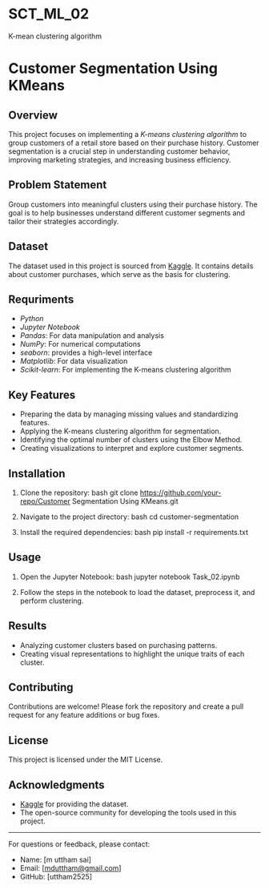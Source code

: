 # SCT_ML_02
K-mean clustering algorithm
# Customer Segmentation Using KMeans

## Overview
This project focuses on implementing a *K-means clustering algorithm* to group customers of a retail store based on their purchase history. Customer segmentation is a crucial step in understanding customer behavior, improving marketing strategies, and increasing business efficiency.

## Problem Statement
Group customers into meaningful clusters using their purchase history. The goal is to help businesses understand different customer segments and tailor their strategies accordingly.

## Dataset
The dataset used in this project is sourced from [Kaggle](https://www.kaggle.com/datasets/vjchoudhary7/customer-segmentation-tutorial-in-python). It contains details about customer purchases, which serve as the basis for clustering.

## Requriments
- *Python*
- *Jupyter Notebook*
- *Pandas*: For data manipulation and analysis
- *NumPy*: For numerical computations
- *seaborn*: provides a high-level interface 
- *Matplotlib*: For data visualization
- *Scikit-learn*: For implementing the K-means clustering algorithm

## Key Features
- Preparing the data by managing missing values and standardizing features.
- Applying the K-means clustering algorithm for segmentation.
- Identifying the optimal number of clusters using the Elbow Method.
- Creating visualizations to interpret and explore customer segments.

## Installation
1. Clone the repository:
   bash
   git clone https://github.com/your-repo/Customer Segmentation Using KMeans.git
   
2. Navigate to the project directory:
   bash
   cd customer-segmentation
   
3. Install the required dependencies:
   bash
   pip install -r requirements.txt
   

## Usage
1. Open the Jupyter Notebook:
   bash
   jupyter notebook Task_02.ipynb
   
2. Follow the steps in the notebook to load the dataset, preprocess it, and perform clustering.

## Results
- Analyzing customer clusters based on purchasing patterns.
- Creating visual representations to highlight the unique traits of each cluster.


## Contributing
Contributions are welcome! Please fork the repository and create a pull request for any feature additions or bug fixes.

## License
This project is licensed under the MIT License.

## Acknowledgments
- [Kaggle](https://www.kaggle.com/datasets/vjchoudhary7/customer-segmentation-tutorial-in-python) for providing the dataset.
- The open-source community for developing the tools used in this project.

---

For questions or feedback, please contact:
- Name: [m uttham sai]
- Email: [mduttham@gmail.com]
- GitHub: [uttham2525]
